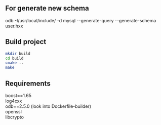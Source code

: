 ## For generate new schema
odb -I/usr/local/include/ -d mysql --generate-query --generate-schema user.hxx

## Build project
```bash
mkdir build
cd build
cmake ..
make
```
## Requirements
boost==1.65  
log4cxx  
odb==2.5.0 (look into Dockerfile-builder)  
openssl  
libcrypto  
